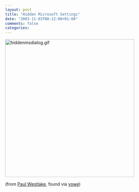 ```yaml
---
layout: post
title: "Hidden Microsoft Settings"
date: "2003-11-03T00:12:00+01:00"
comments: false
categories: 
---
```


<p><img src="/blog/st/archives/hiddenmsdialog.gif" border="0" height="448" alt="hiddenmsdialog.gif" width="420" /></p>
<p>(from <a href="http://quickclix.servebeer.com/Blog/quickclixblog.nsf/plinks/PWEE-5SWP3D">Paul Westlake</a>, found via <a href="http://vowe.net/archives/003772.html">vowe</a>)</p>

